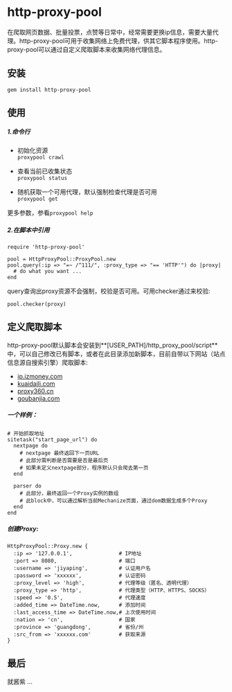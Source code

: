 # http-proxy-pool 

在爬取网页数据、批量投票，点赞等日常中，经常需要更换ip信息，需要大量代理。http-proxy-pool可用于收集网络上免费代理，供其它脚本程序使用。http-proxy-pool可以通过自定义爬取脚本来收集网络代理信息。

## 安装

`gem install http-proxy-pool`


## 使用

##### 1.命令行

* 初始化资源  
`proxypool crawl`

* 查看当前已收集状态  
`proxypool status`

* 随机获取一个可用代理，默认强制检查代理是否可用  
`proxypool get`

更多参数，参看`proxypool help`

##### 2.在脚本中引用

    require 'http-proxy-pool'  

    pool = HttpProxyPool::ProxyPool.new  
    pool.query(:ip => "=~ /^111/", :proxy_type => "== 'HTTP'") do |proxy|
      # do what you want ...
    end

query查询出proxy资源不会强制，校验是否可用。可用checker通过来校验:

    pool.checker(proxy)

## 定义爬取脚本
http-proxy-pool默认脚本会安装到**[USER\_PATH]/http\_proxy\_pool/script**中，可以自己修改已有脚本，或者在此目录添加新脚本，目前自带以下网站（站点信息源自搜索引擎）爬取脚本:  

* [ip.izmoney.com](http://ip.izmoney.com)
* [kuaidaili.com](http://www.kuaidaili.com)
* [proxy360.cn](http://www.proxy360.cn)
* [goubanjia.com](http://proxy.goubanjia.com)

##### 一个样例：
	
	# 开始抓取地址
    sitetask("start_page_url") do
      nextpage do
        # nextpage 最终返回下一页URL
        # 此部分需判断是否需要是否是最后页
        # 如果未定义nextpage部分，程序默认只会爬去第一页
      end

      parser do
        # 此部分，最终返回一个Proxy实例的数组
        # 此block中，可以通过解析当前Mechanize页面，通过dom数据生成多个Proxy
      end
    end

##### 创建Proxy:

    HttpProxyPool::Proxy.new {
      :ip => '127.0.0.1', 				# IP地址
      :port => 8080,					# 端口
      :username => 'jiyaping',			# 认证用户名
      :password => 'xxxxxx',			# 认证密码
      :proxy_level => 'high',			# 代理等级（匿名、透明代理）
      :proxy_type => 'http',			# 代理类型（HTTP、HTTPS、SOCKS）
      :speed => '0.5',					# 代理速度
      :added_time => DateTime.now,		# 添加时间
      :last_access_time => DateTime.now,# 上次使用时间
      :nation => 'cn',					# 国家
      :province => 'guangdong',			# 省份/州
      :src_from => 'xxxxxx.com'			# 获取来源
    }

## 最后

就酱紫 ...
